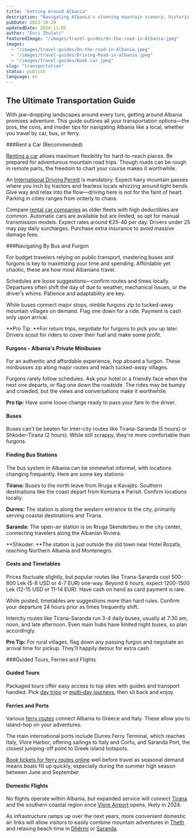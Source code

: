 ```yaml
---
title: "Getting Around Albania"
description: "Navigating Albania's stunning mountain scenery, historic towns and beautiful beaches is easy with this guide to buses, trains, taxis, and ferries for tourists."
pubDate: 2023-10-29
updatedDate: 2024-11-05
author: "Enri Zhulati"
featuredImage: "/images/travel-guides/On-the-road-in-Albania.jpeg"
images:
  - "/images/travel-guides/On-the-road-in-Albania.jpeg"
  - "/images/travel-guides/Driving-Road-in-albania.jpeg"
  - "/images/travel-guides/Book-car.jpeg"
slug: "transportation"
status: publish
language: en
---
```


## The Ultimate Transportation Guide

With jaw-dropping landscapes around every turn, getting around Albania promises adventure. This guide outlines all your transportation options—the pros, the cons, and insider tips for navigating Albania like a local, whether you travel by car, bus, or ferry.

###Rent a Car (Recommended)

[Renting a car](https://albaniavisit.com/travel-guide/rental-car-albania/) allows maximum flexibility for hard-to-reach places. Be prepared for adventurous mountain road trips. Though roads can be rough in remote parts, the freedom to chart your course makes it worthwhile.

An [International Driving Permit](https://albaniavisit.com/cars/) is mandatory. Expect hairy mountain passes where you inch by tractors and fearless locals whizzing around tight bends. Give way and relax into the flow—driving here is not for the faint of heart. Parking in cities ranges from orderly to chaos.

Compare [rental car companies](https://www.discovercars.com/?a_aid=AlbaniaVisit) as older fleets with high deductibles are common. Automatic cars are available but are limited, so opt for manual transmission models. Expect rates around €25-40 per day. Drivers under 25 may pay daily surcharges. Purchase extra insurance to avoid massive damage fees.

###Navigating By Bus and Furgon

For budget travelers relying on public transport, mastering buses and furgons is key to maximizing your time and spending. Affordable yet chaotic, these are how most Albanians travel.

 Schedules are loose suggestions—confirm routes and times locally. Departures often shift the day of due to weather, mechanical issues, or the driver’s whims. Patience and adaptability are key.

While buses connect major stops, nimble furgons zip to tucked-away mountain villages on demand. Flag one down for a ride. Payment is cash only upon arrival.

**Pro Tip: **For return trips, negotiate for furgons to pick you up later. Drivers scout for riders to cover their fuel and make some profit.

#### Furgons - Albania's Private Minibuses

For an authentic and affordable experience, hop aboard a furgon. These minibusses zip along major routes and reach tucked-away villages. 

Furgons rarely follow schedules. Ask your hotel or a friendly face when the next one departs, or flag one down the roadside. The rides may be bumpy and crowded, but the views and conversations make it worthwhile. 

**Pro tip:** Have some loose change ready to pass your fare to the driver.

#### Buses

Buses can't be beaten for inter-city routes like Tirana-Saranda (5 hours) or Shkoder-Tirana (2 hours). While still scrappy, they're more comfortable than furgons.

#### Finding Bus Stations

The bus system in Albania can be somewhat informal, with locations changing frequently. Here are some key stations:

**Tirana:** Buses to the north leave from Rruga e Kavajës. Southern destinations like the coast depart from Komuna e Parisit. Confirm locations locally.

**Durres:** The station is along the western entrance to the city, primarily serving coastal destinations and Tirana.

**Saranda:** The open-air station is on Rruga Skenderbeu in the city center, connecting travelers along the Albanian Riviera.

**Shkoder: **The station is just outside the old town near Hotel Rozafa, reaching Northern Albania and Montenegro.

#### Costs and Timetables

Prices fluctuate slightly, but popular routes like Tirana-Saranda cost 500-800 Lek (5-8 USD or 4-7 EUR) one-way. Beyond 6 hours, expect 1200-1500 Lek (12-15 USD or 11-14 EUR). Have cash on hand as card payment is rare.

While posted, timetables are suggestions more than hard rules. Confirm your departure 24 hours prior as times frequently shift.

Intercity routes like Tirana-Saranda run 3-4 daily buses, usually at 7:30 am, noon, and late afternoon. Even main hubs have limited night buses, so plan accordingly.

**Pro Tip:** For rural villages, flag down any passing furgon and negotiate an arrival time for pickup. They'll happily detour for extra cash.

###Guided Tours, Ferries and Flights

#### Guided Tours

Packaged tours offer easy access to top sites with guides and transport handled. Pick [day trips](https://www.viator.com/Tirana-tours/Day-Trips-and-Excursions/d23957-g5?pid=P00108762&mcid=42383&medium=link&medium_version=selector) or [multi-day journeys](https://www.viator.com/Albania-tours/Multi-day-Tours/d4471-g20-c85?pid=P00108762&mcid=42383&medium=link&medium_version=selector), then sit back and enjoy.

#### Ferries and Ports

Various [ferry routes](https://albaniavisit.com/travel-guide/ferry-services/) connect Albania to Greece and Italy. These allow you to island-hop on your adventures.

The main international ports include Durres Ferry Terminal, which reaches Italy, Vlore Harbor, offering sailings to Italy and Corfu, and Saranda Port, the closest jumping-off point to Greek island hotspots.

[Book tickets for ferry routes online](https://www.directferries.com/?dfpid=5371&affid=200&rurl=albania.htm) well before travel as seasonal demand means boats fill up quickly, especially during the summer high season between June and September.

#### Domestic Flights

No flights operate within Albania, but expanded service will connect [Tirana](https://albaniavisit.com/destinations/tirana/) and the southern coastal region once [Vlore Airport](https://albaniavisit.com/news/vlore-international-airport-environmental-impact/) opens, likely in 2024.

As infrastructure ramps up over the next years, more convenient domestic air links will allow visitors to easily combine mountain adventures in [Theth](https://albaniavisit.com/destinations/theth/) and relaxing beach time in [Dhërmi](https://albaniavisit.com/destinations/dhermi/) or [Saranda](https://albaniavisit.com/destinations/saranda/).